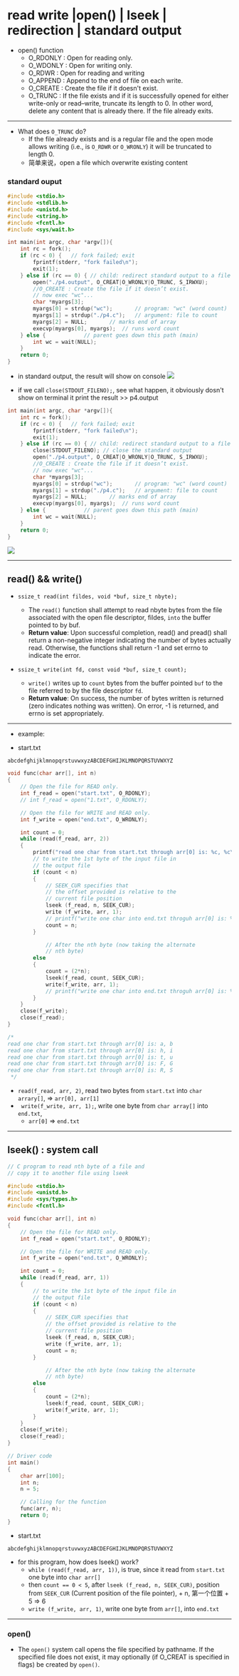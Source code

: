 # read write |open() | lseek | redirection | standard output

- open() function
  - O_RDONLY   :   Open for reading only.
  - O_WDONLY   :   Open for writing only.
  - O_RDWR     :   Open for reading and writing 
  - O_APPEND   :   Append to the end of file on each write.
  - O_CREATE   :   Create the file if it doesn't exist.
  - O_TRUNC    :   If the file exists and if it is successfully opened for either write-only 
    or read–write, truncate its length to 0. In other word, delete any content that is already 
    there. If the file already exits.

---

- What does `O_TRUNC` do?
  - If the file already exists and is a regular file and the open mode allows writing 
    (i.e., is `O_RDWR` or `O_WRONLY`) it will be truncated to length 0. 
  - 简单来说，open a file which overwrite existing content

### standard ouput

```cpp
#include <stdio.h>
#include <stdlib.h>
#include <unistd.h>
#include <string.h>
#include <fcntl.h>
#include <sys/wait.h>

int main(int argc, char *argv[]){
    int rc = fork();
    if (rc < 0) { 	// fork failed; exit
        fprintf(stderr, "fork failed\n");
        exit(1);
    } else if (rc == 0) { // child: redirect standard output to a file
        open("./p4.output", O_CREAT|O_WRONLY|O_TRUNC, S_IRWXU);
        //O_CREATE : Create the file if it doesn’t exist.
        // now exec "wc"...
        char *myargs[3];
        myargs[0] = strdup("wc"); 		// program: "wc" (word count)
        myargs[1] = strdup("./p4.c"); 	// argument: file to count
        myargs[2] = NULL; 		// marks end of array
        execvp(myargs[0], myargs); 	// runs word count
    } else { 			// parent goes down this path (main)
        int wc = wait(NULL);
    }
    return 0;
}
```

- in standard output, the result will show on console
![](img/2020-06-23-17-45-10.png)



- if we call `close(STDOUT_FILENO);`, see what happen, it obviously dosn't show on terminal
  it print the result >> p4.output

```c
int main(int argc, char *argv[]){
    int rc = fork();
    if (rc < 0) { 	// fork failed; exit
        fprintf(stderr, "fork failed\n");
        exit(1);
    } else if (rc == 0) { // child: redirect standard output to a file
        close(STDOUT_FILENO); // close the standard output
        open("./p4.output", O_CREAT|O_WRONLY|O_TRUNC, S_IRWXU);
        //O_CREATE : Create the file if it doesn’t exist.
        // now exec "wc"...
        char *myargs[3];
        myargs[0] = strdup("wc"); 		// program: "wc" (word count)
        myargs[1] = strdup("./p4.c"); 	// argument: file to count
        myargs[2] = NULL; 		// marks end of array
        execvp(myargs[0], myargs); 	// runs word count
    } else { 			// parent goes down this path (main)
        int wc = wait(NULL);
    }
    return 0;
}
```

![](img/2020-06-23-17-48-54.png)

---

## read() && write()
- `ssize_t read(int fildes, void *buf, size_t nbyte);`
  - The `read()` function shall attempt to read nbyte bytes from the file associated with 
    the open file descriptor, fildes, `into` the buffer pointed to by buf. 
  - **Return value**: Upon successful completion, read() and pread() shall return a non-negative integer 
    indicating the number of bytes actually read. Otherwise, the functions shall return -1 and 
    set errno to indicate the error.

- `ssize_t write(int fd, const void *buf, size_t count);`
  - `write()` writes up to `count` bytes from the buffer pointed `buf` to the file 
    referred to by the file descriptor `fd`.
  - **Return value**: On success, the number of bytes written is returned 
    (zero indicates nothing was written). On error, -1 is returned, and errno is set appropriately.

---
- example:

- start.txt

```
abcdefghijklmnopqrstuvwxyzABCDEFGHIJKLMNOPQRSTUVWXYZ
```

```cpp
void func(char arr[], int n)
{
    // Open the file for READ only.
    int f_read = open("start.txt", O_RDONLY);
    // int f_read = open("1.txt", O_RDONLY);

    // Open the file for WRITE and READ only.
    int f_write = open("end.txt", O_WRONLY);

    int count = 0;
    while (read(f_read, arr, 2))
    {
        printf("read one char from start.txt through arr[0] is: %c, %c\n", arr[0], arr[1]);
        // to write the 1st byte of the input file in
        // the output file
        if (count < n)
        {
            // SEEK_CUR specifies that
            // the offset provided is relative to the
            // current file position
            lseek (f_read, n, SEEK_CUR);
            write (f_write, arr, 1);
            // printf("write one char into end.txt throguh arr[0] is: %c\n", arr[0]);
            count = n;
        }

            // After the nth byte (now taking the alternate
            // nth byte)
        else
        {
            count = (2*n);
            lseek(f_read, count, SEEK_CUR);
            write(f_write, arr, 1);
            // printf("write one char into end.txt throguh arr[0] is: %c\n", arr[0]);
        }
    }
    close(f_write);
    close(f_read);
}

/* 
read one char from start.txt through arr[0] is: a, b
read one char from start.txt through arr[0] is: h, i
read one char from start.txt through arr[0] is: t, u
read one char from start.txt through arr[0] is: F, G
read one char from start.txt through arr[0] is: R, S
 */
```

- `read(f_read, arr, 2)`,  read two bytes from `start.txt` into `char arrary[]`, => `arr[0], arr[1]`
- ` write(f_write, arr, 1);`,  write one byte from `char array[]` into `end.txt`,  
  - `arr[0]` => `end.txt`

---
## lseek() : system call

```cpp
// C program to read nth byte of a file and
// copy it to another file using lseek

#include <stdio.h>
#include <unistd.h>
#include <sys/types.h>
#include <fcntl.h>

void func(char arr[], int n)
{
    // Open the file for READ only.
    int f_read = open("start.txt", O_RDONLY);

    // Open the file for WRITE and READ only.
    int f_write = open("end.txt", O_WRONLY);

    int count = 0;
    while (read(f_read, arr, 1))
    {
        // to write the 1st byte of the input file in
        // the output file
        if (count < n)
        {
            // SEEK_CUR specifies that
            // the offset provided is relative to the
            // current file position
            lseek (f_read, n, SEEK_CUR);
            write (f_write, arr, 1);
            count = n;
        }

            // After the nth byte (now taking the alternate
            // nth byte)
        else
        {
            count = (2*n);
            lseek(f_read, count, SEEK_CUR);
            write(f_write, arr, 1);
        }
    }
    close(f_write);
    close(f_read);
}

// Driver code
int main()
{
    char arr[100];
    int n;
    n = 5;

    // Calling for the function
    func(arr, n);
    return 0;
}

```

- start.txt

```
abcdefghijklmnopqrstuvwxyzABCDEFGHIJKLMNOPQRSTUVWXYZ
```

- for this program, how does lseek() work?
  - `while (read(f_read, arr, 1))`, is true, since it read from `start.txt` one byte into `char arr[]`
  - then `count == 0 < 5`, after `lseek (f_read, n, SEEK_CUR)`, position from 
    `SEEK_CUR` (Current position of the file pointer), + n, 第一个位置 + 5 => 6
  - `write (f_write, arr, 1)`, write one byte from `arr[]`, into `end.txt`

---


### open()

- The `open()` system call opens the file specified by pathname. If the specified file does not exist, 
  it may optionally (if O_CREAT is specified in flags) be created by `open()`.



